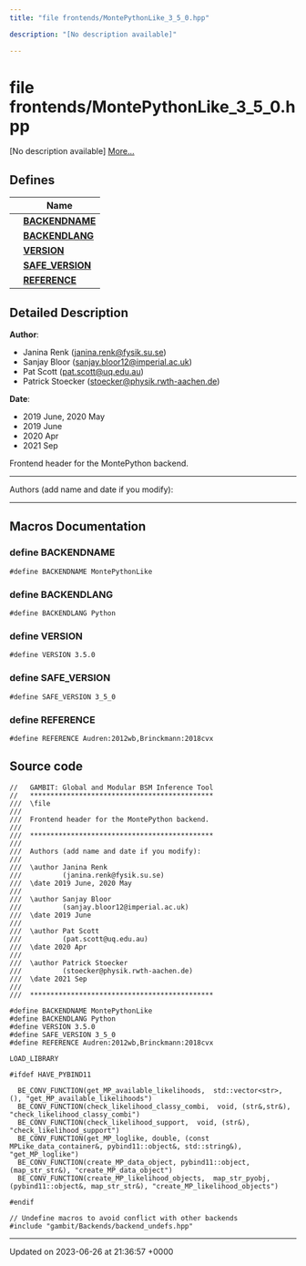 ```yaml
---
title: "file frontends/MontePythonLike_3_5_0.hpp"

description: "[No description available]"

---
```


# file frontends/MontePythonLike_3_5_0.hpp

[No description available] [More...](#detailed-description)

## Defines

|                | Name           |
| -------------- | -------------- |
|  | **[BACKENDNAME](/documentation/code/files/montepythonlike__3__5__0_8hpp/#define-backendname)**  |
|  | **[BACKENDLANG](/documentation/code/files/montepythonlike__3__5__0_8hpp/#define-backendlang)**  |
|  | **[VERSION](/documentation/code/files/montepythonlike__3__5__0_8hpp/#define-version)**  |
|  | **[SAFE_VERSION](/documentation/code/files/montepythonlike__3__5__0_8hpp/#define-safe-version)**  |
|  | **[REFERENCE](/documentation/code/files/montepythonlike__3__5__0_8hpp/#define-reference)**  |

## Detailed Description


**Author**: 

  * Janina Renk ([janina.renk@fysik.su.se](mailto:janina.renk@fysik.su.se)) 
  * Sanjay Bloor ([sanjay.bloor12@imperial.ac.uk](mailto:sanjay.bloor12@imperial.ac.uk)) 
  * Pat Scott ([pat.scott@uq.edu.au](mailto:pat.scott@uq.edu.au)) 
  * Patrick Stoecker ([stoecker@physik.rwth-aachen.de](mailto:stoecker@physik.rwth-aachen.de)) 


**Date**: 

  * 2019 June, 2020 May
  * 2019 June
  * 2020 Apr
  * 2021 Sep


Frontend header for the MontePython backend.



------------------

Authors (add name and date if you modify):



------------------




## Macros Documentation

### define BACKENDNAME

```
#define BACKENDNAME MontePythonLike
```


### define BACKENDLANG

```
#define BACKENDLANG Python
```


### define VERSION

```
#define VERSION 3.5.0
```


### define SAFE_VERSION

```
#define SAFE_VERSION 3_5_0
```


### define REFERENCE

```
#define REFERENCE Audren:2012wb,Brinckmann:2018cvx
```


## Source code

```
//   GAMBIT: Global and Modular BSM Inference Tool
//   *********************************************
///  \file
///
///  Frontend header for the MontePython backend.
///
///  *********************************************
///
///  Authors (add name and date if you modify):
///
///  \author Janina Renk
///          (janina.renk@fysik.su.se)
///  \date 2019 June, 2020 May
///
///  \author Sanjay Bloor
///          (sanjay.bloor12@imperial.ac.uk)
///  \date 2019 June
///
///  \author Pat Scott
///          (pat.scott@uq.edu.au)
///  \date 2020 Apr
///
///  \author Patrick Stoecker
///          (stoecker@physik.rwth-aachen.de)
///  \date 2021 Sep
///
///  *********************************************

#define BACKENDNAME MontePythonLike
#define BACKENDLANG Python
#define VERSION 3.5.0
#define SAFE_VERSION 3_5_0
#define REFERENCE Audren:2012wb,Brinckmann:2018cvx

LOAD_LIBRARY

#ifdef HAVE_PYBIND11

  BE_CONV_FUNCTION(get_MP_available_likelihoods,  std::vector<str>, (), "get_MP_available_likelihoods")
  BE_CONV_FUNCTION(check_likelihood_classy_combi,  void, (str&,str&), "check_likelihood_classy_combi")
  BE_CONV_FUNCTION(check_likelihood_support,  void, (str&), "check_likelihood_support")
  BE_CONV_FUNCTION(get_MP_loglike, double, (const MPLike_data_container&, pybind11::object&, std::string&), "get_MP_loglike")
  BE_CONV_FUNCTION(create_MP_data_object, pybind11::object, (map_str_str&), "create_MP_data_object")
  BE_CONV_FUNCTION(create_MP_likelihood_objects,  map_str_pyobj, (pybind11::object&, map_str_str&), "create_MP_likelihood_objects")

#endif

// Undefine macros to avoid conflict with other backends
#include "gambit/Backends/backend_undefs.hpp"
```


-------------------------------

Updated on 2023-06-26 at 21:36:57 +0000
